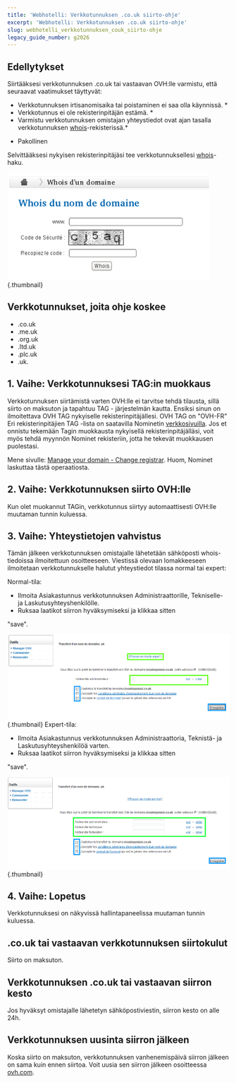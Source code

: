 ```yaml
---
title: 'Webhotelli: Verkkotunnuksen .co.uk siirto-ohje'
excerpt: 'Webhotelli: Verkkotunnuksen .co.uk siirto-ohje'
slug: webhotelli_verkkotunnuksen_couk_siirto-ohje
legacy_guide_number: g2026
---
```



## Edellytykset
Siirtääksesi verkkotunnuksen .co.uk tai vastaavan OVH:lle varmistu, että seuraavat vaatimukset täyttyvät:



- Verkkotunnuksen irtisanomisaika tai poistaminen ei saa olla käynnissä. *
- Verkkotunnus ei ole rekisterinpitäjän estämä. *
- Varmistu verkkotunnuksen omistajan yhteystiedot ovat ajan tasalla verkkotunnuksen [whois](https://www.ovh.com/cgi-bin/whois.pl)-rekisterissä.*

* Pakollinen


Selvittääksesi nykyisen rekisterinpitäjäsi tee verkkotunnuksellesi [whois](https://www.ovh.com/cgi-bin/whois.pl)-haku.

![](images/img_3485.jpg){.thumbnail}


## Verkkotunnukset, joita ohje koskee

- .co.uk
- .me.uk
- .org.uk
- .ltd.uk
- .plc.uk
- .uk.




## 1. Vaihe: Verkkotunnuksesi TAG:in muokkaus
Verkkotunnuksen siirtämistä varten OVH:lle ei tarvitse tehdä tilausta, sillä siirto on maksuton ja tapahtuu TAG - järjestelmän kautta.
Ensiksi sinun on ilmoitettava OVH TAG nykyiselle rekisterinpitäjällesi.
OVH TAG on "OVH-FR"
Eri rekisterinpitäjien TAG -lista on saatavilla Nominetin [verkkosivuilla](http://www.nominet.uk/registrar-list).
Jos et onnistu tekemään Tagin muokkausta nykyisellä rekisterinpitäjälläsi, voit myös tehdä myynnön Nominet rekisteriin, jotta he tekevät muokkausen puolestasi.

Mene sivulle: [Manage your domain - Change registrar](http://www.nominet.org.uk/uk-domain-names/manage-your-domain/change-registrar).
Huom, Nominet laskuttaa tästä operaatiosta.


## 2. Vaihe: Verkkotunnuksen siirto OVH:lle
Kun olet muokannut TAGin, verkkotunnus siirtyy automaattisesti OVH:lle muutaman tunnin kuluessa.


## 3. Vaihe: Yhteystietojen vahvistus
Tämän jälkeen verkkotunnuksen omistajalle lähetetään sähköposti whois-tiedoissa ilmoitettuun osoitteeseen.
Viestissä olevaan lomakkeeseen ilmoitetaan verkkotunnukselle halutut yhteystiedot tilassa normal tai expert:

Normal-tila:

- Ilmoita Asiakastunnus verkkotunnuksen Administraattorille, Tekniselle- ja Laskutusyhteyshenkilölle.
- Ruksaa laatikot siirron hyväksymiseksi ja klikkaa sitten

"save".

![](images/img_3487.jpg){.thumbnail}
Expert-tila:

- Ilmoita Asiakastunnus verkkotunnuksen Administraattoria, Teknistä- ja Laskutusyhteyshenkilöä varten.  
- Ruksaa laatikot siirron hyväksymiseksi ja klikkaa sitten

"save".

![](images/img_3486.jpg){.thumbnail}


## 4. Vaihe: Lopetus
Verkkotunnuksesi on näkyvissä hallintapaneelissa muutaman tunnin kuluessa.


## .co.uk tai vastaavan verkkotunnuksen siirtokulut
Siirto on maksuton.


## Verkkotunnuksen .co.uk tai vastaavan siirron kesto
Jos hyväksyt omistajalle lähetetyn sähköpostiviestin, siirron kesto on alle 24h.


## Verkkotunnuksen uusinta siirron jälkeen
Koska siirto on maksuton, verkkotunnuksen vanhenemispäivä siirron jälkeen on sama kuin ennen siirtoa. Voit uusia sen siirron jälkeen osoitteessa [ovh.com](https://www.ovh.com).

